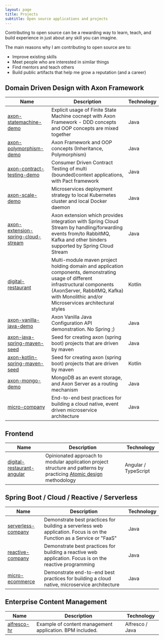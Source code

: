 ```yaml
---
layout: page
title: Projects
subtitle: Open source applications and projects
---
```


Contributing to open source can be a rewarding way to learn, teach, and build experience in just about any skill you can imagine.

The main reasons why I am contributing to open source are to:
 - Improve existing skills
 - Meet people who are interested in similar things
 - Find mentors and teach others
 - Build public artifacts that help me grow a reputation (and a career)
 
 
## Domain Driven Design with Axon Framework

| Name          | Description                                                                                  | Technology |
| ------------- | -------------------------------------------------------------------------------------------- | ---------- |
| [axon-statemachine-demo](http://idugalic.github.io/axon-statemachine-demo/) | Explicit usage of Finite State Machine cocnept with Axon Framework - DDD concepts and OOP concepts are mixed together | Java |
| [axon-polymorphism-demo](http://idugalic.github.io/axon-polymorphism-demo/) | Axon Framework and OOP concepts (Inheritance, Polymorphism) | Java |
| [axon-contract-testing-demo](http://idugalic.github.io/axon-contract-testing-demo/) | Consumer Driven Contract Testing of multi (bounded)context applications, with Pact framework | Java |
| [axon-scale-demo](http://idugalic.github.io/axon-scale-demo/) | Microservices deployment strategy to local Kubernetes cluster and local Docker daemon | Java |
| [axon-extension-spring-cloud-stream](http://idugalic.github.io/axon-extension-spring-cloud-stream/) | Axon extension which provides integration with Spring Cloud Stream by handling/forwarding events from/to RabbitMQ, Kafka and other binders supported by Spring Cloud Stream | Java |
| [digital-restaurant](http://idugalic.github.io/digital-restaurant/) | Multi-module maven project holding domain and application components, demonstrating usage of different infrastructural components (AxonServer, RabbitMQ, Kafka) with Monolithic and/or Microservices architectural styles | Kotlin |
| [axon-vanilla-java-demo](http://idugalic.github.io/axon-vanilla-java-demo/) | Axon Vanilla Java Configuration API demonstration. No Spring ;) | Java |
| [axon-java-spring-maven-seed](http://idugalic.github.io/axon-java-spring-maven-seed/) | Seed for creating axon (spring boot) projects that are driven by maven | Java |
| [axon-kotlin-spring-maven-seed](http://idugalic.github.io/axon-kotlin-spring-maven-seed/) | Seed for creating axon (spring boot) projects that are driven by maven | Kotlin |
| [axon-mongo-demo](http://idugalic.github.io/axon-mongo-demo/) | MongoDB as an event storage, and Axon Server as a routing mechanism | Java |
| [micro-company](http://idugalic.github.io/micro-company/) | End-to-end best practices for building a cloud native, event driven microservice architecture | Java |

## Frontend

| Name          | Description                                                                                  | Technology |
| ------------- | -------------------------------------------------------------------------------------------- | ---------- |
| [digital-restaurant-angular](http://idugalic.github.io/digital-restaurant-angular/) | Opinionated approach to modular application project structure and patterns by practicing [Atomic design](http://atomicdesign.bradfrost.com/) methodology | Angular / TypeScript |

## Spring Boot / Cloud / Reactive / Serverless

| Name          | Description                                                                                  | Technology |
| ------------- | -------------------------------------------------------------------------------------------- | ---------- |
| [serverless-company](http://idugalic.github.io/serverless-company/) | Demonstrate best practices for building a serverless web application. Focus is on the Function as a Service or "FaaS" | Java |
| [reactive-company](http://idugalic.github.io/reactive-company/) | Demonstrate best practices for building a reactive web application. Focus is on the reactive programming | Java |
| [micro-ecommerce](http://idugalic.github.io/micro-ecommerce/) | Demonstrate end-to-end best practices for building a cloud native, microservice architecture | Java |


## Enterprise Content Management

| Name          | Description                                                                                  | Technology |
| ------------- | -------------------------------------------------------------------------------------------- | ---------- |
| [alfresco-hr](http://idugalic.github.io/alfresco-hr/) | Example of content management application. BPM included. | Alfresco / Java |
